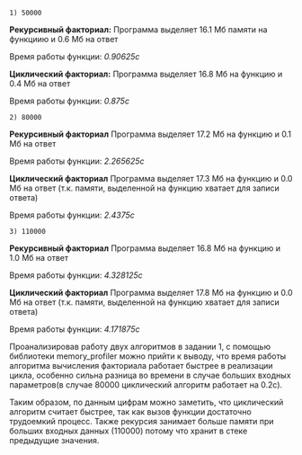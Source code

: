 `1) 50000`

**Рекурсивный факториал:**
Программа выделяет 16.1 Мб памяти на функциию и 0.6 Мб на ответ

Время работы функции: *0.90625с*

**Циклический факториал:**
Программа выделяет 16.8 Мб на функцию и 0.4 Мб на ответ

Время работы функции: *0.875с*

`2) 80000`

**Рекурсивный факториал**
Программа выделяет 17.2 Мб на функцию и 0.1 Мб на ответ

Время работы функции: *2.265625с*

**Циклический факториал**
Программа выделяет 17.3 Мб на функцию и 0.0 Мб на ответ
(т.к. памяти, выделенной на функцию хватает для записи ответа)

Время работы функции: *2.4375с*

`3) 110000`

**Рекурсивный факториал**
Программа выделяет 16.8 Мб на функцию и 1.0 Мб на ответ

Время работы функции: *4.328125с*

**Циклический факториал**
Программа выделяет 17.8 Мб на функцию и 0.0 Мб на ответ
(т.к. памяти, выделенной на функцию хватает для записи ответа)

Время работы функции: *4.171875с*

Проанализировав работу двух алгоритмов в задании 1, с помощью библиотеки memory_profiler можно прийти к выводу,
что время работы алгоритма вычисления факториала работает быстрее в реализации цикла, особенно сильна разница 
во времени в случае больших входных параметров(в случае 80000 циклический алгоритм работает на 0.2с).

Таким образом, по данным цифрам можно заметить, что циклический алгоритм считает быстрее,
так как вызов функции достаточно трудоемкий процесс. 
Также рекурсия занимает больше памяти при больших входных данных (110000) потому что хранит в стеке
предыдущие значения.